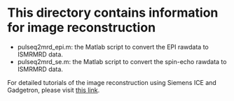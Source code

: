 # This directory contains information for image reconstruction
* pulseq2mrd_epi.m: the Matlab script to convert the EPI rawdata to ISMRMRD data.
* pulseq2mrd_se.m: the Matlab script to convert the spin-echo rawdata to ISMRMRD data.     

For detailed tutorials of the image reconstruction using Siemens ICE and Gadgetron, please visit [this link](https://github.com/pulseq/Pulseq-Rocks-2023-24-ISMRM-Reproducibility-Challenge/tree/main/image_reconstruction_tutorial).
